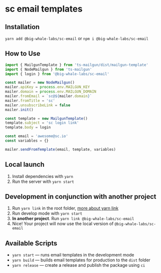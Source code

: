 # sc email templates

## Installation

`yarn add @big-whale-labs/sc-email` or `npm i @big-whale-labs/sc-email`

## How to Use

```ts
import { MailgunTemplate } from 'ts-mailgun/dist/mailgun-template'
import { NodeMailgun } from 'ts-mailgun'
import { login } from '@big-whale-labs/sc-email'

const mailer = new NodeMailgun()
mailer.apiKey = process.env.MAILGUN_KEY
mailer.domain = process.env.MAILGUN_DOMAIN
mailer.fromEmail = `sc@${mailer.domain}`
mailer.fromTitle = 'sc'
mailer.unsubscribeLink = false
mailer.init()

const template = new MailgunTemplate()
template.subject = 'sc login link'
template.body = login

const email = 'awesome@sc.io'
const variables = {}

mailer.sendFromTemplate(email, template, variables)
```

## Local launch

1. Install dependencies with `yarn`
2. Run the server with `yarn start`

## Development in conjunction with another project

1. Run `yarn link` in the root folder, [more about yarn link](https://classic.yarnpkg.com/en/docs/cli/link)
2. Run develop mode with `yarn start`
3. **In another project**. Run `yarn link @big-whale-labs/sc-email`
4. Nice! Your project will now use the local version of `@big-whale-labs/sc-email`

## Available Scripts

- `yarn start` — runs email templates in the development mode
- `yarn build` — builds email templates for production to the `dist` folder
- `yarn release` — create a release and publish the package using `ci`
